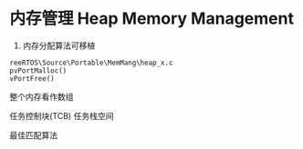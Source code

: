 # 内存管理 Heap Memory Management

1. 内存分配算法可移植

```
reeRTOS\Source\Portable\MemMang\heap_x.c
pvPortMalloc()
vPortFree()
```

整个内存看作数组

任务控制块(TCB)
任务栈空间

最佳匹配算法
